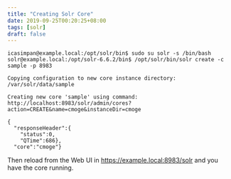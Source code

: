 ```yaml
---
title: "Creating Solr Core"
date: 2019-09-25T00:20:25+08:00
tags: [solr]
draft: false
---
```


```
icasimpan@example.local:/opt/solr/bin$ sudo su solr -s /bin/bash
solr@example.local:/opt/solr-6.6.2/bin$ /opt/solr/bin/solr create -c sample -p 8983
 
Copying configuration to new core instance directory:
/var/solr/data/sample
 
Creating new core 'sample' using command:
http://localhost:8983/solr/admin/cores?action=CREATE&name=cmoge&instanceDir=cmoge
 
{
  "responseHeader":{
    "status":0,
    "QTime":686},
  "core":"cmoge"}
```
Then reload from the Web UI in https://example.local:8983/solr and you have the core running.
